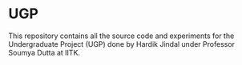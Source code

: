 # UGP

This repository contains all the source code and experiments for the Undergraduate Project (UGP) done by Hardik Jindal under Professor Soumya Dutta at IITK.